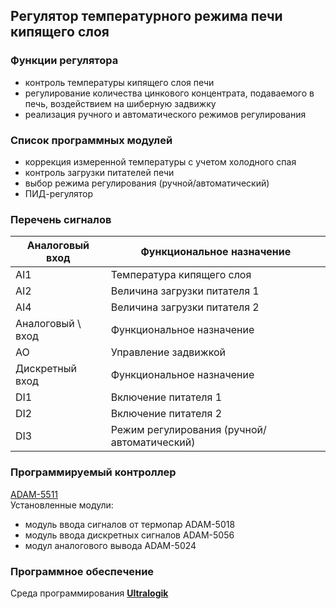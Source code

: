 ## Регулятор температурного режима печи кипящего слоя

### **Функции регулятора**
- контроль температуры кипящего слоя печи
- регулирование количества цинкового концентрата, подаваемого в печь, воздействием на шиберную задвижку
- реализация ручного и автоматического режимов регулирования

### **Список программных модулей**
- коррекция измеренной температуры с учетом холодного спая
- контроль загрузки питателей печи
- выбор режима регулирования (ручной/автоматический)
- ПИД-регулятор

### **Перечень сигналов** 
| Аналоговый вход | Функциональное назначение |
| -- | -- |
| AI1 | Температура кипящего слоя |
| AI2 | Величина загрузки питателя 1 |
| AI4 | Величина загрузки питателя 2 |
| Аналоговый \ вход | Функциональное назначение |
| AO | Управление задвижкой |
| Дискретный вход | Функциональное назначение |
| DI1	| Включение питателя 1 |
| DI2| 	Включение питателя 2 |
| DI3	| Режим регулирования (ручной/автоматический) |

### **Программируемый контроллер**
[ADAM-5511](docs/ADAM-5511_DS.pdf)\
Установленные модули:
- модуль ввода сигналов от термопар ADAM-5018
- модуль ввода дискретных сигналов  ADAM-5056
- модул аналогового вывода ADAM-5024

### **Программное обеспечение**
Среда программирования [**Ultralogik**](docs/19970396.pdf)
